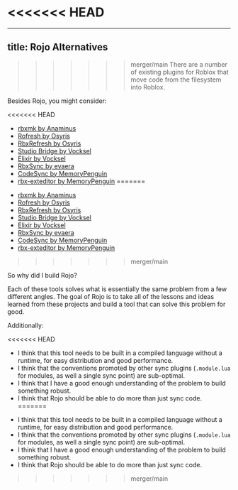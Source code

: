 <<<<<<< HEAD
=======
---
title: Rojo Alternatives
---

>>>>>>> merger/main
There are a number of existing plugins for Roblox that move code from the filesystem into Roblox.

Besides Rojo, you might consider:

<<<<<<< HEAD
* [rbxmk by Anaminus](https://github.com/anaminus/rbxmk)
* [Rofresh by Osyris](https://github.com/osyrisrblx/rofresh)
* [RbxRefresh by Osyris](https://github.com/osyrisrblx/RbxRefresh)
* [Studio Bridge by Vocksel](https://github.com/vocksel/studio-bridge)
* [Elixir by Vocksel](https://github.com/vocksel/elixir)
* [RbxSync by evaera](https://github.com/evaera/RbxSync)
* [CodeSync by MemoryPenguin](https://github.com/MemoryPenguin/CodeSync)
* [rbx-exteditor by MemoryPenguin](https://github.com/MemoryPenguin/rbx-exteditor)
=======
- [rbxmk by Anaminus](https://github.com/anaminus/rbxmk)
- [Rofresh by Osyris](https://github.com/osyrisrblx/rofresh)
- [RbxRefresh by Osyris](https://github.com/osyrisrblx/RbxRefresh)
- [Studio Bridge by Vocksel](https://github.com/vocksel/studio-bridge)
- [Elixir by Vocksel](https://github.com/vocksel/elixir)
- [RbxSync by evaera](https://github.com/evaera/RbxSync)
- [CodeSync by MemoryPenguin](https://github.com/MemoryPenguin/CodeSync)
- [rbx-exteditor by MemoryPenguin](https://github.com/MemoryPenguin/rbx-exteditor)
>>>>>>> merger/main

So why did I build Rojo?

Each of these tools solves what is essentially the same problem from a few different angles. The goal of Rojo is to take all of the lessons and ideas learned from these projects and build a tool that can solve this problem for good.

Additionally:

<<<<<<< HEAD
* I think that this tool needs to be built in a compiled language without a runtime, for easy distribution and good performance.
* I think that the conventions promoted by other sync plugins (`.module.lua` for modules, as well a single sync point) are sub-optimal.
* I think that I have a good enough understanding of the problem to build something robust.
* I think that Rojo should be able to do more than just sync code.
=======
- I think that this tool needs to be built in a compiled language without a runtime, for easy distribution and good performance.
- I think that the conventions promoted by other sync plugins (`.module.lua` for modules, as well a single sync point) are sub-optimal.
- I think that I have a good enough understanding of the problem to build something robust.
- I think that Rojo should be able to do more than just sync code.
>>>>>>> merger/main
